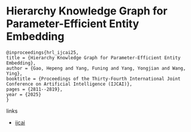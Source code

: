 # Hierarchy Knowledge Graph for Parameter-Efficient Entity Embedding

```
@inproceedings{hrl_ijcai25,
title = {Hierarchy Knowledge Graph for Parameter-Efficient Entity Embedding},
author = {Gao, Hepeng and Yang, Funing and Yang, Yongjian and Wang, Ying},
booktitle = {Proceedings of the Thirty-Fourth International Joint Conference on Artificial Intelligence (IJCAI)},
pages = {2811--2819},
year = {2025}
}
```

links
- [ijcai](https://www.ijcai.org/proceedings/2025/313)
